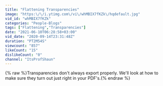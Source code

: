 ```yaml
---
title: "Flattening Transparencies"
image: "https:\/\/i.ytimg.com\/vi\/whMBIX7fKZk\/hqdefault.jpg"
vid_id: "whMBIX7fKZk"
categories: "People-Blogs"
tags: ["Flattening","Transparencies"]
date: "2021-06-10T06:28:58+03:00"
vid_date: "2020-09-14T23:31:48Z"
duration: "PT2M54S"
viewcount: "857"
likeCount: "15"
dislikeCount: "0"
channel: "ItsProfShaun"
---
```

{% raw %}Transparencies don't always export properly. We'll look at how to make sure they turn out just right in your PDF's.{% endraw %}
